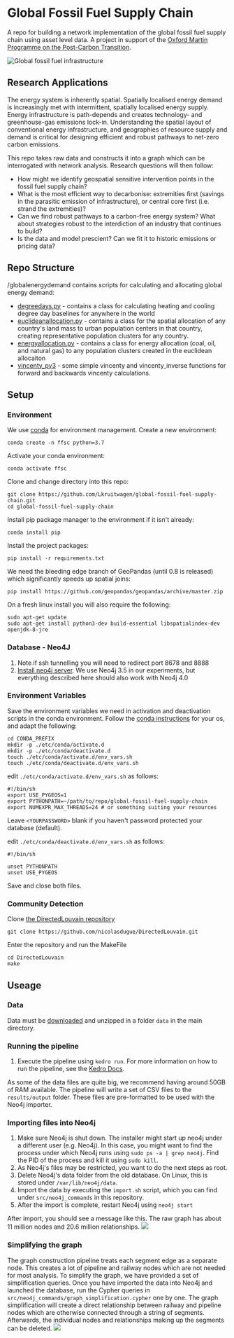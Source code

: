 # Global Fossil Fuel Supply Chain

A repo for building a network implementation of the global fossil fuel supply chain using asset level data. A project in support of the [Oxford Martin Programme on the Post-Carbon Transition](https://www.oxfordmartin.ox.ac.uk/post-carbon/).

![Global fossil fuel infrastructure](image_assets/global_infrastructure.png)

## Research Applications
The energy system is inherently spatial. Spatially localised energy demand is increasingly met with intermittent, spatially localised energy supply. Energy infrastructure is path-depends and creates technology- and greenhouse-gas emissions lock-in. Understanding the spatial layout of conventional energy infrastructure, and geographies of resource supply and demand is critical for designing efficient and robust pathways to net-zero carbon emissions.

This repo takes raw data and constructs it into a graph which can be interrogated with network analysis. Research questions will then follow:
- How might we identify geospatial sensitive intervention points in the fossil fuel supply chain?
- What is the most efficient way to decarbonise: extremities first (savings in the parasitic emission of infrastructure), or central core first (i.e. strand the extremities)?
- Can we find robust pathways to a carbon-free energy system? What about strategies robust to the interdiction of an industry that continues to build?
- Is the data and model prescient? Can we fit it to historic emissions or pricing data?

## Repo Structure

/globalenergydemand contains scripts for calculating and allocating global energy demand:
- [degreedays.py](globalenergydemand/degreedays.py) - contains a class for calculating heating and cooling degree day baselines for anywhere in the world
- [euclideanallocation.py](globalenergydemand/euclideanallocation.py) - contains a class for the spatial allocation of any country's land mass to urban population centers in that country, creating representative population clusters for any country.
- [energyallocation.py](globalenergydemand/energyallocation.py) - contains a class for energy allocation (coal, oil, and natural gas) to any population clusters created in the euclidean allocaiton
- [vincenty_py3](globalenergydemand/vincenty_py.py) - some simple vincenty and vincenty_inverse functions for forward and backwards vincenty calculations.

## Setup

### Environment

We use [conda](https://docs.conda.io/en/latest/miniconda.html) for environment management. Create a new environment:

    conda create -n ffsc python=3.7

Activate your conda environment:

    conda activate ffsc

Clone and change directory into this repo:

    git clone https://github.com/Lkruitwagen/global-fossil-fuel-supply-chain.git
    cd global-fossil-fuel-supply-chain

Install pip package manager to the environment if it isn't already:

    conda install pip

Install the project packages:

    pip install -r requirements.txt

We need the bleeding edge branch of GeoPandas (until 0.8 is released) which significantly speeds up spatial joins:

    pip install https://github.com/geopandas/geopandas/archive/master.zip

On a fresh linux install you will also require the following:

    sudo apt-get update
    sudo apt-get install python3-dev build-essential libspatialindex-dev openjdk-8-jre


### Database - Neo4J
1. Note if ssh tunnelling you will need to redirect port 8678 and 8888
1. [Install neo4j server](https://neo4j.com/docs/operations-manual/current/installation/linux/). We use Neo4j 3.5 in our experiments, 
but everything described here should also work with Neo4j 4.0

### Environment Variables

Save the environment variables we need in activation and deactivation scripts in the conda environment. Follow the [conda instructions](https://docs.conda.io/projects/conda/en/latest/user-guide/tasks/manage-environments.html#setting-environment-variables) for your os, and adapt the following:

    cd CONDA_PREFIX
    mkdir -p ./etc/conda/activate.d
    mkdir -p ./etc/conda/deactivate.d
    touch ./etc/conda/activate.d/env_vars.sh
    touch ./etc/conda/deactivate.d/env_vars.sh

edit `./etc/conda/activate.d/env_vars.sh` as follows:

    #!/bin/sh
    export USE_PYGEOS=1
    export PYTHONPATH=~/path/to/repo/global-fossil-fuel-supply-chain
    export NUMEXPR_MAX_THREADS=24 # or something suiting your resources

Leave `<YOURPASSWORD>` blank if you haven't password protected your database (default).

edit `./etc/conda/deactivate.d/env_vars.sh` as follows:

    #!/bin/sh

    unset PYTHONPATH
    unset USE_PYGEOS

Save and close both files.


### Community Detection

Clone [the DirectedLouvain repository](https://github.com/nicolasdugue/DirectedLouvain)

    git clone https://github.com/nicolasdugue/DirectedLouvain.git
    
Enter the repository and run the MakeFile

    cd DirectedLouvain
    make


## Useage

### Data

Data must be [downloaded](https://drive.google.com/file/d/1LWXT3WyNpMS8xmdFzStbUyQlzdPLGhv_/view?usp=sharing) and unzipped in a folder `data` in the main directory.

### Running the pipeline
1. Execute the pipeline using `kedro run`. For more information on how to run the pipeline, see the [Kedro Docs](https://kedro.readthedocs.io/en/stable/).

As some of the data files are quite big, we recommend having around 50GB of RAM available. The pipeline will write a set of 
CSV files to the `results/output` folder. These files are pre-formatted to be used with the Neo4j importer.

### Importing files into Neo4j
1. Make sure Neo4j is shut down. The installer might start up neo4j under a different user (e.g. Neo4j). 
In this case, you might want to find the process under which Neo4j runs using `sudo ps -a | grep neo4j`. Find the PID of the process and kill it using `sudo kill`.
2. As Neo4j's files may be restricted, you want to do the next steps as root.
3. Delete Neo4j's data folder from the old database. On Linux, this is stored under `/var/lib/neo4j/data`.
4. Import the data by executing the `import.sh` script, which you can find under `src/neo4j_commands` in this repository.
5. After the import is complete, restart Neo4j using `neo4j start`

After import, you should see a message like this. The raw graph has about 11 million nodes and 20.6 million relationships.
![](image_assets/import_complete.png)

### Simplifying the graph
The graph construction pipeline treats each segment edge as a separate node. 
This creates a lot of pipeline and railway nodes which are not needed for most analysis. To simplify the graph, we have provided a set of simplification queries.
Once you have imported the data into Neo4j and launched the database, run the Cypher queries in `src/neo4j_commands/graph_simplification.cypher` one by one. 
The graph simplification will create a direct relationship between railway and pipeline nodes which are otherwise connected through a string of segments. 
Afterwards, the individual nodes and relationships making up the segments can be deleted.
![](image_assets/simplified_edge.png)


